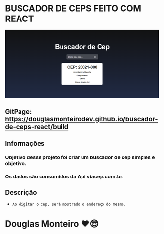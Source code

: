# BUSCADOR DE CEPS FEITO COM REACT 

 <p align="center">
      <img src="src/assets/preview/home_preview.png">
 </p>

## GitPage: https://douglasmonteirodev.github.io/buscador-de-ceps-react/build

## Informações

### Objetivo desse projeto foi criar um buscador de cep simples e objetivo.

### Os dados são consumidos da Api viacep.com.br.

## Descrição

-   `Ao digitar o cep, será mostrado o endereço do mesmo.`

# Douglas Monteiro ❤😎
